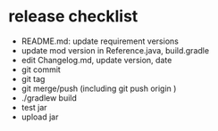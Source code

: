 release checklist
=================
- README.md: update requirement versions
- update mod version in Reference.java, build.gradle
- edit Changelog.md, update version, date
- git commit
- git tag
- git merge/push (including git push origin <tag>)
- ./gradlew build
- test jar
- upload jar
